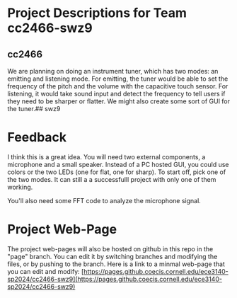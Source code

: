 # Project Descriptions for Team cc2466-swz9

## cc2466
We are planning on doing an instrument tuner, which has two modes: an emitting and listening mode. For emitting, the tuner would be able to set the frequency of the pitch and the volume with the capacitive touch sensor. For listening, it would take sound input and detect the frequency to tell users if they need to be sharper or flatter. We might also create some sort of GUI for the tuner.## swz9

# Feedback

I think this is a great idea. You will need two external components, a microphone and a small speaker. Instead of a PC hosted GUI, you could use colors or the two LEDs (one for flat, one for sharp).  To start off, pick one of the two modes. It can still a a successfulll project with only one of them working. 

You'll also need some FFT code to analyze the microphone signal. 

# Project Web-Page

The project web-pages will also be hosted on github in this repo in the "page" branch. You can edit it by switching branches and modifying the files, or by pushing to the branch. Here is a link to a minmal web-page that you can edit and modify: [https://pages.github.coecis.cornell.edu/ece3140-sp2024/cc2466-swz9](https://pages.github.coecis.cornell.edu/ece3140-sp2024/cc2466-swz9)
